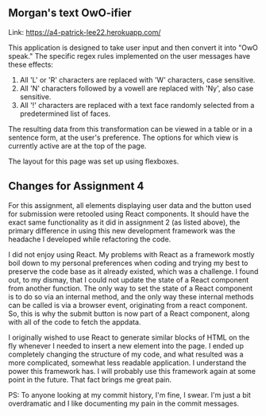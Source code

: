 ## Morgan's text OwO-ifier
Link: https://a4-patrick-lee22.herokuapp.com/

This application is designed to take user input and then convert it into "OwO speak." The specific regex rules implemented on the user messages have these effects:

1. All 'L' or 'R' characters are replaced with 'W' characters, case sensitive.
2. All 'N' characters followed by a vowell are replaced with 'Ny', also case sensitive.
3. All '!' characters are replaced with a text face randomly selected from a predetermined list of faces.

The resulting data from this transformation can be viewed in a table or in a sentence form, at the user's preference. The options for which view is currently active are at the top of the page.

The layout for this page was set up using flexboxes.

## Changes for Assignment 4
For this assignment, all elements displaying user data and the button used for submission were retooled using React components. It should have the exact same functionality as it did in assignment 2 (as listed above), the primary difference in using this new development framework was the headache I developed while refactoring the code.

I did not enjoy using React. My problems with React as a framework mostly boil down to my personal preferences when coding and trying my best to preserve the code base as it already existed, which was a challenge. I found out, to my dismay, that I could not update the state of a React component from another function. The only way to set the state of a React component is to do so via an internal method, and the only way these internal methods can be called is via a browser event, originating from a react component. So, this is why the submit button is now part of a React component, along with all of the code to fetch the appdata.

I originally wished to use React to generate similar blocks of HTML on the fly whenever I needed to insert a new element into the page. I ended up completely changing the structure of my code, and what resulted was a more complicated, somewhat less readable application. I understand the power this framework has. I will probably use this framework again at some point in the future. That fact brings me great pain.

PS: To anyone looking at my commit history, I'm fine, I swear. I'm just a bit overdramatic and I like documenting my pain in the commit messages. 